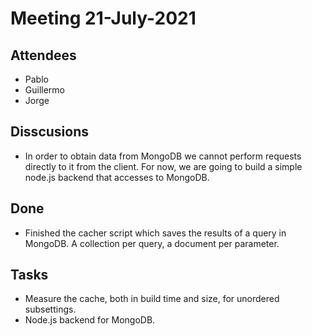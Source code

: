 # Meeting 21-July-2021

## Attendees 

- Pablo
- Guillermo
- Jorge


## Disscusions
- In order to obtain data from MongoDB we cannot perform requests directly to it from the client. For now, we are going to build a simple node.js backend that accesses to MongoDB.

## Done

- Finished the cacher script which saves the results of a query in MongoDB. A collection per query, a document per parameter.

## Tasks

- Measure the cache, both in build time and size, for unordered subsettings.
- Node.js backend for MongoDB.
